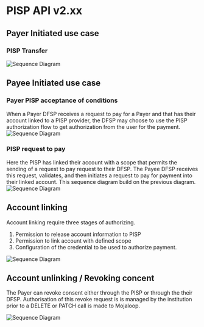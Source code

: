 # PISP API v2.xx

## Payer Initiated use case
### PISP Transfer
![Sequence Diagram](./docs/PISPTransfer_v2.0/PISPTransfer_v2.0.png)

## Payee Initiated use case
### Payer PISP acceptance of conditions 
When a Payer DFSP receives a request to pay for a Payer and that has their account linked to a PISP provider, the DFSP may choose to use the PISP authorization flow to get authorization from the user for the payment.
![Sequence Diagram](./docs/R2P_PISPPayerAcceptance/R2P_PISPPayerAcceptance.png)

### PISP request to pay
Here the PISP has linked their account with a scope that permits the sending of a request to pay request to their DFSP. The Payee DFSP receives this request, validates, and then initiates a request to pay for payment into their linked account. This sequence diagram build on the previous diagram.
![Sequence Diagram](./docs/PISP_R2P/PISP_R2P.png)

## Account linking
Account linking require three stages of authorizing.
1. Permission to release account information to PISP
1. Permission to link account with defined scope
1. Configuration of the credential to be used to authorize payment.

![Sequence Diagram](./docs/PISPAccountLinking_v2.0/PISPAccountLinking_v2.0.png)

## Account unlinking / Revoking concent

The Payer can revoke consent either through the PISP or through the their DFSP. Authorisation of this revoke request is is managed by the institution prior to a DELETE or PATCH call is made to Mojaloop.

![Sequence Diagram](./docs/PISPCancelConsent/PISPCancelConsent.png)

